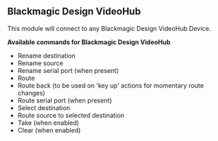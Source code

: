 ## Blackmagic Design VideoHub

This module will connect to any Blackmagic Design VideoHub Device.

**Available commands for Blackmagic Design VideoHub**

* Rename destination
* Rename source
* Rename serial port (when present)
* Route
* Route back (to be used on 'key up' actions for momentary route changes)
* Route serial port (when present)
* Select destination
* Route source to selected destination
* Take (when enabled)
* Clear (when enabled)